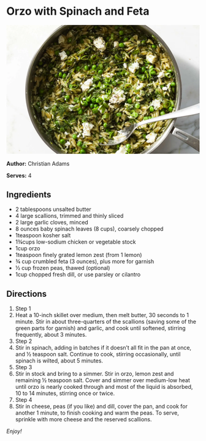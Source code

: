# Orzo with Spinach and Feta

![Orzo with Spinach and Feta](images/orzo-with-spinach-and-feta.jpeg)

**Author:** Christian Adams

**Serves:** 4

## Ingredients

* 2 tablespoons unsalted butter
* 4 large scallions, trimmed and thinly sliced
* 2 large garlic cloves, minced
* 8 ounces baby spinach leaves (8 cups), coarsely chopped
* 1teaspoon kosher salt
* 1¾cups low-sodium chicken or vegetable stock
* 1cup orzo
* 1teaspoon finely grated lemon zest (from 1 lemon)
* ¾ cup crumbled feta (3 ounces), plus more for garnish
* ½ cup frozen peas, thawed (optional)
* 1cup chopped fresh dill, or use parsley or cilantro

## Directions

1. Step 1
2. Heat a 10-inch skillet over medium, then melt butter, 30 seconds to 1 minute. Stir in about three-quarters of the scallions (saving some of the green parts for garnish) and garlic, and cook until softened, stirring frequently, about 3 minutes.
3. Step 2
4. Stir in spinach, adding in batches if it doesn’t all fit in the pan at once, and ½ teaspoon salt. Continue to cook, stirring occasionally, until spinach is wilted, about 5 minutes.
5. Step 3
6. Stir in stock and bring to a simmer. Stir in orzo, lemon zest and remaining ½ teaspoon salt. Cover and simmer over medium-low heat until orzo is nearly cooked through and most of the liquid is absorbed, 10 to 14 minutes, stirring once or twice.
7. Step 4
8. Stir in cheese, peas (if you like) and dill, cover the pan, and cook for another 1 minute, to finish cooking and warm the peas. To serve, sprinkle with more cheese and the reserved scallions.

_Enjoy!_
